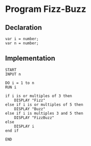 # Program Fizz-Buzz

## Declaration

```
var i = number;
var n = number;
```

## Implementation

```
START
INPUT n

DO i = 1 to n
RUN i

if i is or multiples of 3 then
    DISPLAY "Fizz"
else if i is or multiples of 5 then
    DISPLAY "Buzz"
else if i is multiples 3 and 5 then
    DISPLAY "FizzBuzz"
else
    DISPLAY i
end if

END


```
